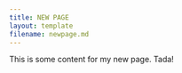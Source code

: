 ```yaml
---
title: NEW PAGE
layout: template
filename: newpage.md
--- 
```


This is some content for my new page. Tada!
